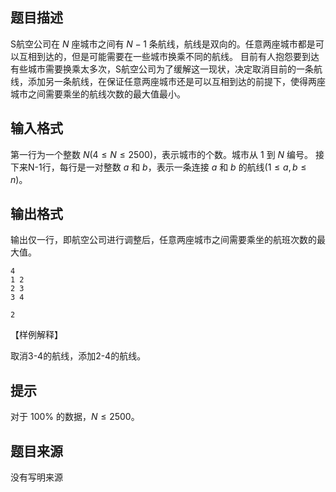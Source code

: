 

## 题目描述
S航空公司在 $N$ 座城市之间有 $N-1$ 条航线，航线是双向的。任意两座城市都是可以互相到达的，但是可能需要在一些城市换乘不同的航线。
目前有人抱怨要到达有些城市需要换乘太多次，S航空公司为了缓解这一现状，决定取消目前的一条航线，添加另一条航线，在保证任意两座城市还是可以互相到达的前提下，使得两座城市之间需要乘坐的航线次数的最大值最小。
## 输入格式
第一行为一个整数 $N(4\le N \le 2500)$，表示城市的个数。城市从 $1$ 到 $N$ 编号。
接下来N-1行，每行是一对整数 $a$ 和 $b$，表示一条连接 $a$ 和 $b$ 的航线($1\le a,b\le n$)。
## 输出格式
输出仅一行，即航空公司进行调整后，任意两座城市之间需要乘坐的航班次数的最大值。

```input1
4
1 2
2 3
3 4

```

```output1
2
```

【样例解释】

取消3-4的航线，添加2-4的航线。


## 提示
对于 $100\%$ 的数据，$N\le2500$。
## 题目来源
没有写明来源


